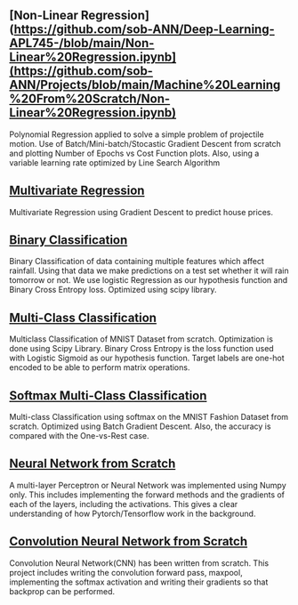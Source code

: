 ## [Non-Linear Regression](https://github.com/sob-ANN/Deep-Learning-APL745-/blob/main/Non-Linear%20Regression.ipynb](https://github.com/sob-ANN/Projects/blob/main/Machine%20Learning%20From%20Scratch/Non-Linear%20Regression.ipynb)
Polynomial Regression applied to solve a simple problem of projectile motion. Use of Batch/Mini-batch/Stocastic Gradient Descent from scratch and plotting Number of Epochs vs Cost Function plots. Also, using a variable learning rate optimized by Line Search Algorithm

## [Multivariate Regression](https://github.com/sob-ANN/Deep-Learning-APL745-/blob/main/Multivariate%20Linear%20Regression.ipynb)
Multivariate Regression using Gradient Descent to predict house prices.

## [Binary Classification](https://github.com/sob-ANN/Deep-Learning-APL745-/blob/main/Binary%20Classification-Logistic%20Reg.ipynb)
Binary Classification of data containing multiple features which affect rainfall. Using that data we make predictions on a test set whether it will rain tomorrow or not.
We use logistic Regression as our hypothesis function and Binary Cross Entropy loss. Optimized using scipy library.

## [Multi-Class Classification](https://github.com/sob-ANN/Deep-Learning-APL745-/blob/main/OnevRest%20Classification.ipynb)
Multiclass Classification of MNIST Dataset from scratch. Optimization is done using Scipy Library. Binary Cross Entropy is the loss function used with Logistic Sigmoid as our hypothesis function. Target labels are one-hot encoded to be able to perform matrix operations.

## [Softmax Multi-Class Classification](https://github.com/sob-ANN/Deep-Learning-APL745-/blob/main/Softmax%20Classification.ipynb)
Multi-class Classification using softmax on the MNIST Fashion Dataset from scratch. Optimized using Batch Gradient Descent. Also, the accuracy is compared with the One-vs-Rest case.

## [Neural Network from Scratch](https://github.com/sob-ANN/Deep-Learning-APL745-/blob/main/Neural%20Network%20from%20Scratch.ipynb)
A multi-layer Perceptron or Neural Network was implemented using Numpy only. This includes implementing the forward methods and the gradients of each of the layers, including the activations.
This gives a clear understanding of how Pytorch/Tensorflow work in the background.

## [Convolution Neural Network from Scratch](https://github.com/sob-ANN/Deep-Learning-APL745-/tree/main/CNN%20Working)
Convolution Neural Network(CNN) has been written from scratch. This project includes writing the convolution forward pass, maxpool, implementing the softmax activation and writing their gradients so that backprop can be performed. 
